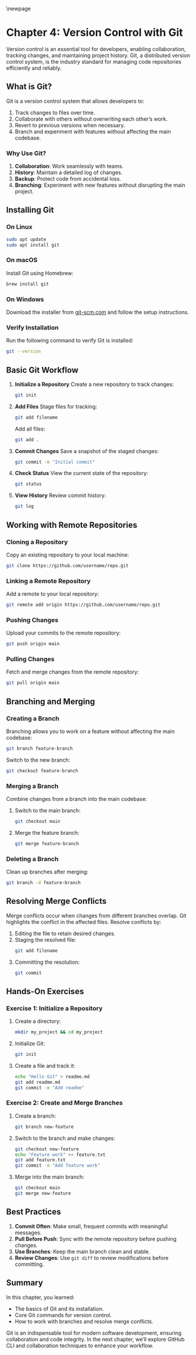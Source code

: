 \newpage
# Chapter 4: Version Control with Git

Version control is an essential tool for developers, enabling collaboration, tracking changes, and maintaining project history. Git, a distributed version control system, is the industry standard for managing code repositories efficiently and reliably.

## What is Git?

Git is a version control system that allows developers to:
1. Track changes to files over time.
2. Collaborate with others without overwriting each other’s work.
3. Revert to previous versions when necessary.
4. Branch and experiment with features without affecting the main codebase.

### Why Use Git?
1. **Collaboration**: Work seamlessly with teams.
2. **History**: Maintain a detailed log of changes.
3. **Backup**: Protect code from accidental loss.
4. **Branching**: Experiment with new features without disrupting the main project.

## Installing Git

### On Linux
```bash
sudo apt update
sudo apt install git
```

### On macOS
Install Git using Homebrew:
```bash
brew install git
```

### On Windows
Download the installer from [git-scm.com](https://git-scm.com/) and follow the setup instructions.

### Verify Installation
Run the following command to verify Git is installed:
```bash
git --version
```

## Basic Git Workflow

1. **Initialize a Repository**
   Create a new repository to track changes:
   ```bash
   git init
   ```

2. **Add Files**
   Stage files for tracking:
   ```bash
   git add filename
   ```
   Add all files:
   ```bash
   git add .
   ```

3. **Commit Changes**
   Save a snapshot of the staged changes:
   ```bash
   git commit -m "Initial commit"
   ```

4. **Check Status**
   View the current state of the repository:
   ```bash
   git status
   ```

5. **View History**
   Review commit history:
   ```bash
   git log
   ```

## Working with Remote Repositories

### Cloning a Repository
Copy an existing repository to your local machine:
```bash
git clone https://github.com/username/repo.git
```

### Linking a Remote Repository
Add a remote to your local repository:
```bash
git remote add origin https://github.com/username/repo.git
```

### Pushing Changes
Upload your commits to the remote repository:
```bash
git push origin main
```

### Pulling Changes
Fetch and merge changes from the remote repository:
```bash
git pull origin main
```

## Branching and Merging

### Creating a Branch
Branching allows you to work on a feature without affecting the main codebase:
```bash
git branch feature-branch
```
Switch to the new branch:
```bash
git checkout feature-branch
```

### Merging a Branch
Combine changes from a branch into the main codebase:
1. Switch to the main branch:
   ```bash
   git checkout main
   ```
2. Merge the feature branch:
   ```bash
   git merge feature-branch
   ```

### Deleting a Branch
Clean up branches after merging:
```bash
git branch -d feature-branch
```

## Resolving Merge Conflicts
Merge conflicts occur when changes from different branches overlap. Git highlights the conflict in the affected files. Resolve conflicts by:
1. Editing the file to retain desired changes.
2. Staging the resolved file:
   ```bash
   git add filename
   ```
3. Committing the resolution:
   ```bash
   git commit
   ```

## Hands-On Exercises

### Exercise 1: Initialize a Repository
1. Create a directory:
   ```bash
   mkdir my_project && cd my_project
   ```
2. Initialize Git:
   ```bash
   git init
   ```
3. Create a file and track it:
   ```bash
   echo "Hello Git" > readme.md
   git add readme.md
   git commit -m "Add readme"
   ```

### Exercise 2: Create and Merge Branches
1. Create a branch:
   ```bash
   git branch new-feature
   ```
2. Switch to the branch and make changes:
   ```bash
   git checkout new-feature
   echo "Feature work" >> feature.txt
   git add feature.txt
   git commit -m "Add feature work"
   ```
3. Merge into the main branch:
   ```bash
   git checkout main
   git merge new-feature
   ```

## Best Practices
1. **Commit Often**: Make small, frequent commits with meaningful messages.
2. **Pull Before Push**: Sync with the remote repository before pushing changes.
3. **Use Branches**: Keep the main branch clean and stable.
4. **Review Changes**: Use `git diff` to review modifications before committing.

## Summary

In this chapter, you learned:
- The basics of Git and its installation.
- Core Git commands for version control.
- How to work with branches and resolve merge conflicts.

Git is an indispensable tool for modern software development, ensuring collaboration and code integrity. In the next chapter, we’ll explore GitHub CLI and collaboration techniques to enhance your workflow.


